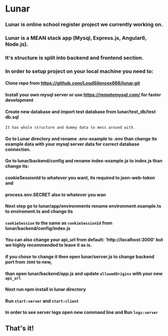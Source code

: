 # Lunar

### Lunar is online school register project we currently working on.
### Lunar is a MEAN stack app (Mysql, Express.js, Angular6, Node.js).
### It's structure is split into backend and frontend section.

### In order to setup project on your local machine you need to:

#### Clone repo from https://github.com/LoudSilencex666/lunar.git

#### Install your own mysql server or use https://remotemysql.com/ for faster development

#### Create new database and import test database from lunar/test_db/test db.sql
    It has whole structure and dummy data to mess around with.

#### Go to Lunar directory and rename .env-example to .env than change its example data with your mysql server data for correct database connection.

#### Go to lunar/backend/config and rename index-example.js to index.js than change its:
#### cookieSessionId to whatever you want, its required to json-web-token and
#### process.env.SECRET also to whatever you wan

#### Next step go to lunar/app/environments rename environment.example.ts to enviroment.ts and change its
#### `cookieSession` to the same as `cookieSessionId` from lunar/backend/config/index.js
#### You can also change your api_url from default: 'http://localhost:3000' but we highly recommended to leave it as is.
#### if you chose to change it then open lunar/server.js to change backend port from `3000` to new,
#### than open lunar/backend/app.js and update `allowedOrigins` with your new `api_url`  

#### Next run npm install in lunar directory

#### Run `start:server` and `start:client`

#### In order to see server logs open new command line and Run `logs:server`

## That's it!

